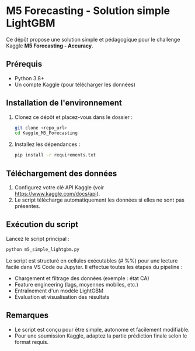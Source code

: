 # M5 Forecasting - Solution simple LightGBM

Ce dépôt propose une solution simple et pédagogique pour le challenge Kaggle **M5 Forecasting - Accuracy**.

## Prérequis
- Python 3.8+
- Un compte Kaggle (pour télécharger les données)

## Installation de l'environnement

1. Clonez ce dépôt et placez-vous dans le dossier :
   ```bash
   git clone <repo_url>
   cd Kaggle_M5_Forecasting
   ```
2. Installez les dépendances :
   ```bash
   pip install -r requirements.txt
   ```

## Téléchargement des données

1. Configurez votre clé API Kaggle (voir https://www.kaggle.com/docs/api).
2. Le script télécharge automatiquement les données si elles ne sont pas présentes.

## Exécution du script

Lancez le script principal :
```bash
python m5_simple_lightgbm.py
```

Le script est structuré en cellules exécutables (# %%) pour une lecture facile dans VS Code ou Jupyter. Il effectue toutes les étapes du pipeline :
- Chargement et filtrage des données (exemple : état CA)
- Feature engineering (lags, moyennes mobiles, etc.)
- Entraînement d'un modèle LightGBM
- Évaluation et visualisation des résultats

## Remarques
- Le script est conçu pour être simple, autonome et facilement modifiable.
- Pour une soumission Kaggle, adaptez la partie prédiction finale selon le format requis. 